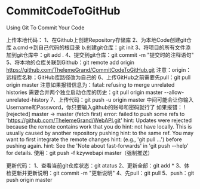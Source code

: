 # CommitCodeToGitHub
Using Git To Commit Your Code

上传本地代码：
1、在Github上创建Repository存储库
2、为本地Code创建git仓库
a.cmd->到自己代码的根目录
b.创建git仓库：git init
3、将项目的所有文件添加到git仓库中：git add .
4、提交到git仓库：git commit -m "提交时的注释语句"
5、将本地的仓库关联到Github：git remote add origin https://github.com/ThelemeGrand/CommitCodeToGitHub.git
注意：origin：远程库名称；GitHub库路径改为自己的
6、上传GitHub之前需要先pull：git pull origin master
注意如果报错信息为：fatal: refusing to merge unrelated histories
需要合并两个独立启动仓库的历史：git pull origin master --allow-unrelated-history
7、上传代码：git push -u origin master
中间可能会让你输入Username和Password，你只要输入github的账号和密码就行了
如果报错：
 ! [rejected]        master -> master (fetch first)
error: failed to push some refs to 'https://github.com/ThelemeGrand/WebAPI.git'
hint: Updates were rejected because the remote contains work that you do
hint: not have locally. This is usually caused by another repository pushing
hint: to the same ref. You may want to first integrate the remote changes
hint: (e.g., 'git pull ...') before pushing again.
hint: See the 'Note about fast-forwards' in 'git push --help' for details.
使用：git push -f kzywebapi master（强制推送）

更新代码：
1、查看当前git仓库状态：git atatus
2、更新全部：git add *
3、体检更新并更新说明：git commit -m "更新说明"
4、先pull：git pull
5、push：git push origin master
